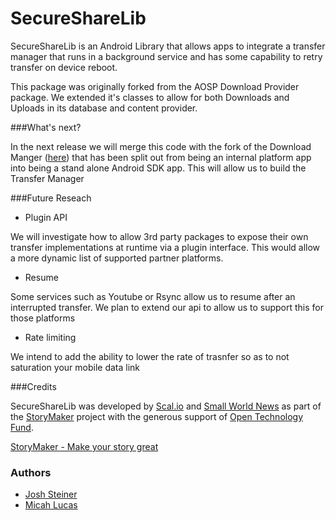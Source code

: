 SecureShareLib
==============

SecureShareLib is an Android Library that allows apps to integrate a transfer manager that runs in a background service and has some capability to retry transfer on device reboot.

This package was originally forked from the AOSP Download Provider package.  We extended it's classes to allow for both Downloads and Uploads in its database and content provider.

###What's next?


In the next release we will merge this code with the fork of the Download Manger ([here](https://github.com/scaliolabs/DownloadProvider)) that has been split out from being an internal platform app into being a stand alone Android SDK app.  This will allow us to build the Transfer Manager

###Future Reseach


- Plugin API

We will investigate how to allow 3rd party packages to expose their own transfer implementations at runtime via a plugin interface.  This would allow a more dynamic list of supported partner platforms.

- Resume

Some services such as Youtube or Rsync allow us to resume after an interrupted transfer.  We plan to extend our api to allow us to support this for those platforms

- Rate limiting

We intend to add the ability to lower the rate of trasnfer so as to not saturation your mobile data link

###Credits

SecureShareLib was developed by [Scal.io](http://scal.io) and [Small World News](http://smallworldnews.tv/) as part of the [StoryMaker](http://storymaker.cc/) project with the generous support of [Open Technology Fund](https://www.opentechfund.org/).

[StoryMaker - Make your story great](http://storymaker.cc/)

### Authors

- [Josh Steiner](https://github.com/vitriolix/)
- [Micah Lucas](https://github.com/micahjlucas/)
